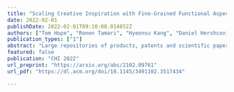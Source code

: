 ```yaml
---
title: "Scaling Creative Inspiration with Fine-Grained Functional Aspects of Ideas"
date: 2022-02-01
publishDate: 2022-02-01T09:10:08.014852Z
authors: ["Tom Hope", "Ronen Tamari", "Hyeonsu Kang", "Daniel Hershcovich", "Joel Chan", "Aniket Kittur", "Dafna Shahaf"]
publication_types: ["1"]
abstract: "Large repositories of products, patents and scientific papers offer an opportunity for building systems that scour millions of ideas and help users discover inspirations. However, idea descriptions are typically in the form of unstructured text, lacking key structure that is required for supporting creative innovation interactions. Prior work has explored idea representations that were either limited in expressivity, required significant manual effort from users, or dependent on curated knowledge bases with poor coverage. We explore a novel representation that automatically breaks up products into fine-grained functional aspects capturing the purposes and mechanisms of ideas, and use it to support important creative innovation interactions: functional search for ideas, and exploration of the design space around a focal problem by viewing related problem perspectives pooled from across many products. In user studies, our approach boosts the quality of creative search and inspirations, substantially outperforming strong baselines by 50-60%."
featured: false
publication: "CHI 2022"
url_preprint: "https://arxiv.org/abs/2102.09761"
url_pdf: "https://dl.acm.org/doi/10.1145/3491102.3517434"

---
```

